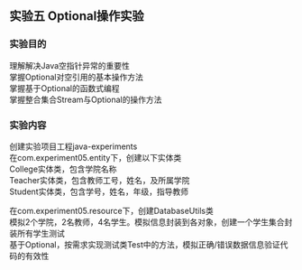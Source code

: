 ## 实验五 Optional操作实验
### 实验目的
理解解决Java空指针异常的重要性  
掌握Optional对空引用的基本操作方法  
掌握基于Optional的函数式编程  
掌握整合集合Stream与Optional的操作方法  

### 实验内容
创建实验项目工程java-experiments  
在com.experiment05.entity下，创建以下实体类  
College实体类，包含学院名称  
Teacher实体类，包含教师工号，姓名，及所属学院  
Student实体类，包含学号，姓名，年级，指导教师  

在com.experiment05.resource下，创建DatabaseUtils类  
模拟2个学院，2名教师，4名学生。模拟信息封装到各对象，创建一个学生集合封装所有学生测试    
基于Optional，按需求实现测试类Test中的方法，模拟正确/错误数据信息验证代码的有效性  


